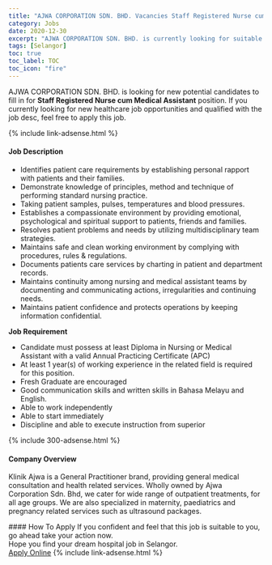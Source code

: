 ```yaml
---
title: "AJWA CORPORATION SDN. BHD. Vacancies Staff Registered Nurse cum Medical Assistant" 
category: Jobs 
date: 2020-12-30 
excerpt: "AJWA CORPORATION SDN. BHD. is currently looking for suitable person to fill in the Staff Registered Nurse cum Medical Assistant which positioned at Selangor" 
tags: [Selangor] 
toc: true 
toc_label: TOC 
toc_icon: "fire" 
--- 
```


<p>AJWA CORPORATION SDN. BHD. is looking for new potential candidates to fill in for <b>Staff Registered Nurse cum Medical Assistant</b> position. If you currently looking for new healthcare job opportunities and qualified with the job desc, feel free to apply this job.
</p>{% include link-adsense.html %} 
<div><div><div><h4>Job Description</h4></div></div><div><div><span><div><ul><li>Identifies patient care requirements by establishing personal rapport with patients and their families.</li><li>Demonstrate knowledge of principles, method and technique of performing standard nursing practice.</li><li>Taking patient samples, pulses, temperatures and blood pressures.</li><li>Establishes a compassionate environment by providing emotional, psychological and spiritual support to patients, friends and families.</li><li>Resolves patient problems and needs by utilizing multidisciplinary team strategies.</li><li>Maintains safe and clean working environment by complying with procedures, rules &amp; regulations.</li><li>Documents patients care services by charting in patient and department records.</li><li>Maintains continuity among nursing and medical assistant teams by documenting and communicating actions, irregularities and continuing needs.</li><li>Maintains patient confidence and protects operations by keeping information confidential.</li></ul><p><strong>Job Requirement</strong></p><ul><li>Candidate must possess at least Diploma in Nursing or Medical Assistant with a valid Annual Practicing Certificate (APC)</li><li>At least 1 year(s) of working experience in the related field is required for this position.</li><li>Fresh Graduate are encouraged</li><li>Good communication skills and written skills in Bahasa Melayu and English.</li><li>Able to work independently</li><li>Able to start immediately</li><li>Discipline and able to execute instruction from superior</li></ul></div></span></div></div></div> 
{% include 300-adsense.html %} 
<div><div><div><h4>Company Overview</h4></div></div><div><div><span><div><p>Klinik Ajwa is a General Practitioner brand, providing general medical consultation and health related services. Wholly owned by Ajwa Corporation Sdn. Bhd, we cater for wide range of outpatient treatments, for all age groups. We are also specialized in maternity, paediatrics and pregnancy related services such as ultrasound packages.</p></div></span></div></div></div> 
#### How To Apply 
If you confident and feel that this job is suitable to you, go ahead take your action now. <br/> 
Hope you find your dream hospital job in Selangor. <br/> 
<a href="https://www.jobstreet.com.my/en/job/staff-registered-nurse-cum-medical-assistant-4453409?jobId=jobstreet-my-job-4453409&sectionRank=3&token=0~8f5154e5-e026-449e-a726-6eb199a1fe22&fr=SRP%20View%20In%20New%20Ta" class="btn btn--warning" target="_blank" rel="nofollow noopenner">Apply Online</a> 
{% include link-adsense.html %} 